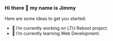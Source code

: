 ### Hi there 👋 my name is Jimmy



Here are some ideas to get you started:

- 🔭 I’m currently working on LTU Reboot project.
- 🌱 I’m currently learning Web Development.
